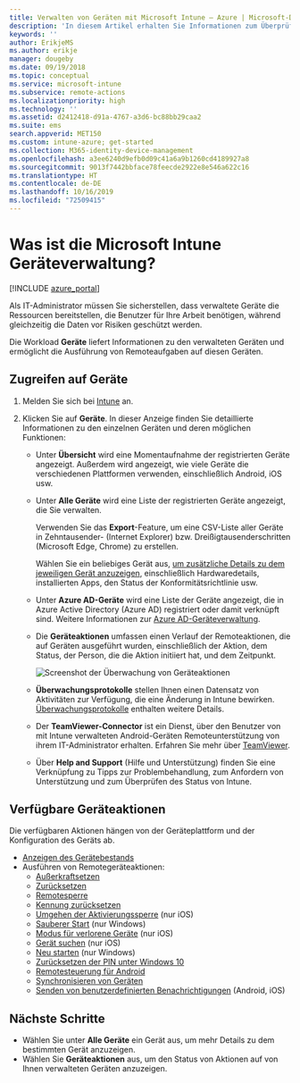 ```yaml
---
title: Verwalten von Geräten mit Microsoft Intune – Azure | Microsoft-Dokumentation
description: 'In diesem Artikel erhalten Sie Informationen zum Überprüfen der von Ihnen verwalteten Geräte mit Microsoft Intune. Die folgenden Aspekte werden behandelt: Exportieren einer Geräteliste im CSV-Format, Anzeigen Ihrer mit Azure Active Directory verknüpften Geräte, Überprüfen eines Änderungsprotokolls der Aktionen auf dem Gerät, Verwenden des TeamViewer-Connectors, damit IT-Administratoren Fehler auf Android-Geräten über eine Remoteverbindung behandeln können, und Anzeigen aller Aktionen, die auf dem Gerät ausgeführt werden können.'
keywords: ''
author: ErikjeMS
ms.author: erikje
manager: dougeby
ms.date: 09/19/2018
ms.topic: conceptual
ms.service: microsoft-intune
ms.subservice: remote-actions
ms.localizationpriority: high
ms.technology: ''
ms.assetid: d2412418-d91a-4767-a3d6-bc88bb29caa2
ms.suite: ems
search.appverid: MET150
ms.custom: intune-azure; get-started
ms.collection: M365-identity-device-management
ms.openlocfilehash: a3ee6240d9efb0d09c41a6a9b1260cd4189927a8
ms.sourcegitcommit: 9013f7442bbface78feecde2922e8e546a622c16
ms.translationtype: HT
ms.contentlocale: de-DE
ms.lasthandoff: 10/16/2019
ms.locfileid: "72509415"
---
```

# <a name="what-is-microsoft-intune-device-management"></a>Was ist die Microsoft Intune Geräteverwaltung?

[!INCLUDE [azure_portal](../includes/azure_portal.md)]

Als IT-Administrator müssen Sie sicherstellen, dass verwaltete Geräte die Ressourcen bereitstellen, die Benutzer für Ihre Arbeit benötigen, während gleichzeitig die Daten vor Risiken geschützt werden.

Die Workload **Geräte** liefert Informationen zu den verwalteten Geräten und ermöglicht die Ausführung von Remoteaufgaben auf diesen Geräten.

## <a name="get-to-your-devices"></a>Zugreifen auf Geräte

1. Melden Sie sich bei [Intune](https://go.microsoft.com/fwlink/?linkid=2090973) an.
3. Klicken Sie auf **Geräte**. In dieser Anzeige finden Sie detaillierte Informationen zu den einzelnen Geräten und deren möglichen Funktionen:

   - Unter **Übersicht** wird eine Momentaufnahme der registrierten Geräte angezeigt. Außerdem wird angezeigt, wie viele Geräte die verschiedenen Plattformen verwenden, einschließlich Android, iOS usw.
   - Unter **Alle Geräte** wird eine Liste der registrierten Geräte angezeigt, die Sie verwalten.

     Verwenden Sie das **Export**-Feature, um eine CSV-Liste aller Geräte in Zehntausender- (Internet Explorer) bzw. Dreißigtausenderschritten (Microsoft Edge, Chrome) zu erstellen.

     Wählen Sie ein beliebiges Gerät aus, [um zusätzliche Details zu dem jeweiligen Gerät anzuzeigen](device-inventory.md), einschließlich Hardwaredetails, installierten Apps, den Status der Konformitätsrichtlinie usw.

   - Unter **Azure AD-Geräte** wird eine Liste der Geräte angezeigt, die in Azure Active Directory (Azure AD) registriert oder damit verknüpft sind. Weitere Informationen zur [Azure AD-Geräteverwaltung](https://docs.microsoft.com/azure/active-directory/device-management-introduction).
   - Die **Geräteaktionen** umfassen einen Verlauf der Remoteaktionen, die auf Geräten ausgeführt wurden, einschließlich der Aktion, dem Status, der Person, die die Aktion initiiert hat, und dem Zeitpunkt.

     ![Screenshot der Überwachung von Geräteaktionen](./media/device-management/monitor-device-actions.png)

   - **Überwachungsprotokolle** stellen Ihnen einen Datensatz von Aktivitäten zur Verfügung, die eine Änderung in Intune bewirken. [Überwachungsprotokolle](../fundamentals/monitor-audit-logs.md) enthalten weitere Details.
   - Der **TeamViewer-Connector** ist ein Dienst, über den Benutzer von mit Intune verwalteten Android-Geräten Remoteunterstützung von ihrem IT-Administrator erhalten. Erfahren Sie mehr über [TeamViewer](teamviewer-support.md).
   - Über **Help and Support** (Hilfe und Unterstützung) finden Sie eine Verknüpfung zu Tipps zur Problembehandlung, zum Anfordern von Unterstützung und zum Überprüfen des Status von Intune.

## <a name="available-device-actions"></a>Verfügbare Geräteaktionen
Die verfügbaren Aktionen hängen von der Geräteplattform und der Konfiguration des Geräts ab.

- [Anzeigen des Gerätebestands](device-inventory.md)
- Ausführen von Remotegeräteaktionen:
  - [Außerkraftsetzen](devices-wipe.md#retire)
  - [Zurücksetzen](devices-wipe.md#wipe)
  - [Remotesperre](device-remote-lock.md)
  - [Kennung zurücksetzen](device-passcode-reset.md)
  - [Umgehen der Aktivierungssperre](device-activation-lock-bypass.md) (nur iOS)
  - [Sauberer Start](device-fresh-start.md) (nur Windows)
  - [Modus für verlorene Geräte](device-lost-mode.md) (nur iOS)
  - [Gerät suchen](device-locate.md) (nur iOS)
  - [Neu starten](device-restart.md) (nur Windows)
  - [Zurücksetzen der PIN unter Windows 10](device-windows-pin-reset.md)
  - [Remotesteuerung für Android](teamviewer-support.md)
  - [Synchronisieren von Geräten](device-sync.md)
  - [Senden von benutzerdefinierten Benachrichtigungen](custom-notifications.md#send-a-custom-notification-to-a-single-device) (Android, iOS)

## <a name="next-steps"></a>Nächste Schritte

- Wählen Sie unter **Alle Geräte** ein Gerät aus, um mehr Details zu dem bestimmten Gerät anzuzeigen.
- Wählen Sie **Geräteaktionen** aus, um den Status von Aktionen auf von Ihnen verwalteten Geräten anzuzeigen.

